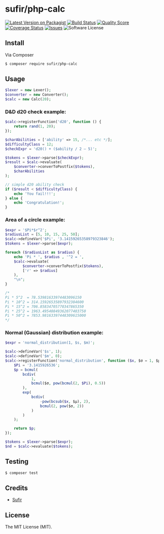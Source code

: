 # sufir/php-calc

[![Latest Version on Packagist][ico-version]][link-packagist]
[![Build Status][ico-travis]][link-travis]
[![Quality Score][ico-code-quality]][link-code-quality]
[![Coverage Status][ico-scrutinizer]][link-scrutinizer]
[![Issues][ico-issues]][link-issues]
![Software License](https://img.shields.io/badge/license-MIT-brightgreen.svg)

## Install

Via Composer

``` bash
$ composer require sufir/php-calc
```

## Usage

``` php
$lexer = new Lexer();
$converter = new Converter();
$calc = new Calc(20);
```

### D&D d20 check example:
``` php
$calc->registerFunction('d20', function () {
    return rand(1, 20);
});

$charAbilities = ['ability' => 15, /*... etc */];
$difficultyClass = 12;
$checkExpr = 'd20() + ($ability / 2 – 5)';

$tokens = $lexer->parse($checkExpr);
$result = $calc->evaluate(
    $converter->converToPostfix($tokens),
    $charAbilities
);

// simple d20 ability check
if ($result < $difficultyClass) {
    echo 'You fail!!!';
} else {
    echo 'Congratulation!';
}
```

### Area of a circle example:
``` php
$expr = '$Pi*$r^2';
$radiusList = [5, 10, 15, 25, 50];
$calc->defineVar('$Pi', '3.14159265358979323846');
$tokens = $lexer->parse($expr);

foreach ($radiusList as $radius) {
    echo 'Pi * ', $radius , '^2 = ',
    $calc->evaluate(
        $converter->converToPostfix($tokens),
        ['r' => $radius]
    ),
    "\n";
}

/*
Pi * 5^2  = 78.53981633974483096150
Pi * 10^2 = 314.15926535897932384600
Pi * 15^2 = 706.85834705770347865350
Pi * 25^2 = 1963.49540849362077403750
Pi * 50^2 = 7853.98163397448309615000
*/
```

### Normal (Gaussian) distribution example:
``` php
$expr = 'normal_distribution(1, $s, $m)';

$calc->defineVar('$s', 1);
$calc->defineVar('$m', 0);
$calc->registerFunction('normal_distribution', function ($x, $σ = 1, $μ = 0) {
    $Pi = '3.1415926536';
    $p = bcmul(
        bcdiv(
            1,
            bcmul($σ, pow(bcmul(2, $Pi), 0.5))
        ),
        exp(
            bcdiv(
                -pow(bcsub($x, $μ), 2),
                bcmul(2, pow($σ, 2))
            )
        )
    );

    return $p;
});

$tokens = $lexer->parse($expr);
$nd = $calc->evaluate($tokens);
```

## Testing

``` bash
$ composer test
```

## Credits

- [Sufir][link-author]

## License

The MIT License (MIT).

[ico-version]: https://img.shields.io/packagist/v/Sufir/php-calc.svg
[ico-license]: https://img.shields.io/badge/license-MIT-brightgreen.svg
[ico-travis]: https://img.shields.io/travis/Sufir/php-calc/master.svg
[ico-scrutinizer]: https://img.shields.io/scrutinizer/coverage/g/Sufir/php-calc.svg
[ico-code-quality]: https://img.shields.io/scrutinizer/g/Sufir/php-calc.svg
[ico-downloads]: https://img.shields.io/packagist/dt/Sufir/php-calc.svg
[ico-issues]: https://img.shields.io/github/issues/Sufir/php-calc.svg

[link-packagist]: https://packagist.org/packages/Sufir/php-calc
[link-travis]: https://travis-ci.org/Sufir/php-calc
[link-scrutinizer]: https://scrutinizer-ci.com/g/Sufir/php-calc/code-structure
[link-code-quality]: https://scrutinizer-ci.com/g/Sufir/php-calc
[link-downloads]: https://packagist.org/packages/Sufir/php-calc
[link-issues]: https://github.com/Sufir/php-calc/issues
[link-author]: https://github.com/Sufir